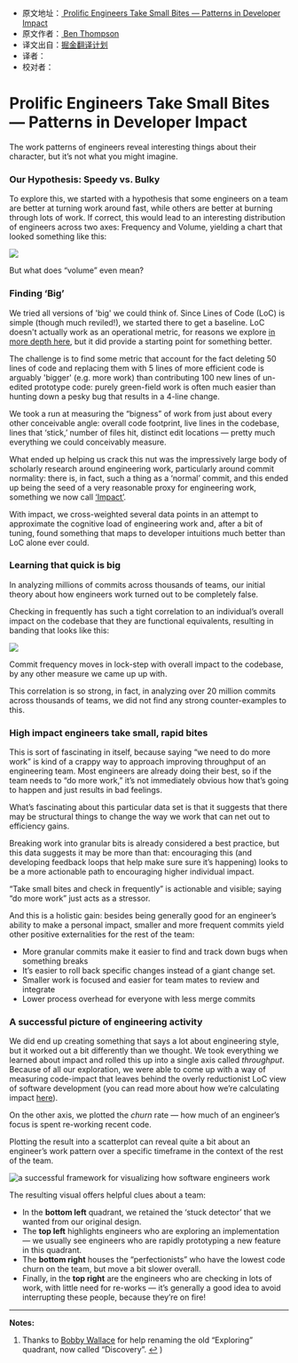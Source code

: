 * 原文地址：[ Prolific Engineers Take Small Bites — Patterns in Developer Impact ](https://blog.gitprime.com/check-in-frequency-and-codebase-impact-the-surprising-correlation/ )
* 原文作者：[ Ben Thompson ]( https://blog.gitprime.com/author/ben-thompson)
* 译文出自：[掘金翻译计划](https://github.com/xitu/gold-miner)
* 译者：
* 校对者：

# Prolific Engineers Take Small Bites — Patterns in Developer Impact 

The work patterns of engineers reveal interesting things about their character, but it’s not what you might imagine.

### Our Hypothesis: Speedy vs. Bulky 

To explore this, we started with a hypothesis that some engineers on a team are better at turning work around fast, while others are better at burning through lots of work. If correct, this would lead to an interesting distribution of engineers across two axes: Frequency and Volume, yielding a chart that looked something like this:

![](https://blog.gitprime.com/hubfs/GitPrime/Blog/eng-character-1assumption-4.png?t=1481225729545)

But what does “volume” even mean?

### Finding ‘Big’ 

We tried all versions of 'big' we could think of. Since Lines of Code (LoC) is simple (though much reviled!), we started there to get a baseline. LoC doesn't actually work as an operational metric, for reasons we explore [in more depth here](//blog.gitprime.com/lines-of-code-is-a-worthless-metric-except-when-it-isnt/), but it did provide a starting point for something better.

The challenge is to find some metric that account for the fact deleting 50 lines of code and replacing them with 5 lines of more efficient code is arguably 'bigger' (e.g. more work) than contributing 100 new lines of un-edited prototype code: purely green-field work is often much easier than hunting down a pesky bug that results in a 4-line change.

We took a run at measuring the “bigness” of work from just about every other conceivable angle: overall code footprint, live lines in the codebase, lines that ‘stick,’ number of files hit, distinct edit locations — pretty much everything we could conceivably measure.

What ended up helping us crack this nut was the impressively large body of scholarly research around engineering work, particularly around commit normality: there is, in fact, such a thing as a ‘normal’ commit, and this ended up being the seed of a very reasonable proxy for engineering work, something we now call [‘Impact’](https://blog.gitprime.com/impact-a-better-way-to-measure-codebase-change).

With impact, we cross-weighted several data points in an attempt to approximate the cognitive load of engineering work and, after a bit of tuning, found something that maps to developer intuitions much better than LoC alone ever could.

### Learning that quick is big 

In analyzing millions of commits across thousands of teams, our initial theory about how engineers work turned out to be completely false.

Checking in frequently has such a tight correlation to an individual’s overall impact on the codebase that they are functional equivalents, resulting in banding that looks like this:

![](https://blog.gitprime.com/hubfs/GitPrime/Blog/eng-character-2actual-1.png?t=1481225729545)

Commit frequency moves in lock-step with overall impact to the codebase, by any other measure we came up up with.

This correlation is so strong, in fact, in analyzing over 20 million commits across thousands of teams, we did not find any strong counter-examples to this.

### High impact engineers take small, rapid bites 

This is sort of fascinating in itself, because saying “we need to do more work” is kind of a crappy way to approach improving throughput of an engineering team. Most engineers are already doing their best, so if the team needs to “do more work,” it’s not immediately obvious how that’s going to happen and just results in bad feelings.

What’s fascinating about this particular data set is that it suggests that there may be structural things to change the way we work that can net out to efficiency gains.

Breaking work into granular bits is already considered a best practice, but this data suggests it may be more than that: encouraging this (and developing feedback loops that help make sure sure it’s happening) looks to be a more actionable path to encouraging higher individual impact.

“Take small bites and check in frequently” is actionable and visible; saying “do more work” just acts as a stressor.

And this is a holistic gain: besides being generally good for an engineer’s ability to make a personal impact, smaller and more frequent commits yield other positive externalities for the rest of the team:

- More granular commits make it easier to find and track down bugs when something breaks
- It’s easier to roll back specific changes instead of a giant change set.
- Smaller work is focused and easier for team mates to review and integrate
- Lower process overhead for everyone with less merge commits

### A successful picture of engineering activity 

We did end up creating something that says a lot about engineering style, but it worked out a bit differently than we thought. We took everything we learned about impact and rolled this up into a single axis called *throughput*. Because of all our exploration, we were able to come up with a way of measuring code-impact that leaves behind the overly reductionist LoC view of software development (you can read more about how we’re calculating impact [here](http://help.gitprime.com/537-calculations/1606-what-is-impact)).

On the other axis, we plotted the *churn* rate — how much of an engineer’s focus is spent re-working recent code.

Plotting the result into a scatterplot can reveal quite a bit about an engineer’s work pattern over a specific timeframe in the context of the rest of the team.

![a successful framework for visualizing how software engineers work](https://blog.gitprime.com/hubfs/GitPrime/Blog/eng-character-3rev2.png?t=1481225729545) 

The resulting visual offers helpful clues about a team:

- In the **bottom left** quadrant, we retained the ‘stuck detector’ that we wanted from our original design.
- The **top left** highlights engineers who are exploring an implementation — we usually see engineers who are rapidly prototyping a new feature in this quadrant.
- The **bottom right** houses the “perfectionists” who have the lowest code churn on the team, but move a bit slower overall.
- Finally, in the **top right** are the engineers who are checking in lots of work, with little need for re-works — it’s generally a good idea to avoid interrupting these people, because they’re on fire!

---

**Notes:**

1. Thanks to [Bobby Wallace](https://twitter.com/bikeath1337) for help renaming the old “Exploring” quadrant, now called “Discovery”. [↩](#fnref:1) )


